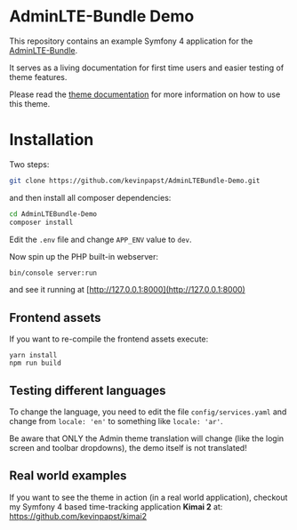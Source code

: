 # AdminLTE-Bundle Demo

This repository contains an example Symfony 4 application for the [AdminLTE-Bundle](https://github.com/kevinpapst/AdminLTEBundle).

It serves as a living documentation for first time users and easier testing of theme features.

Please read the [theme documentation](https://github.com/kevinpapst/AdminLTEBundle/blob/master/Resources/docs/) for more information on how to use this theme.


# Installation

Two steps:

```bash
git clone https://github.com/kevinpapst/AdminLTEBundle-Demo.git
```

and then install all composer dependencies:

```bash
cd AdminLTEBundle-Demo
composer install
```
Edit the `.env` file and change `APP_ENV` value to `dev`.

Now spin up the PHP built-in webserver:

```bash
bin/console server:run
```

and see it running at [http://127.0.0.1:8000](http://127.0.0.1:8000)

## Frontend assets

If you want to re-compile the frontend assets execute:

```
yarn install
npm run build
```

## Testing different languages

To change the language, you need to edit the file `config/services.yaml` and change from `locale: 'en'` to something like `locale: 'ar'`.

Be aware that ONLY the Admin theme translation will change (like the login screen and toolbar dropdowns), the demo itself is not translated! 

## Real world examples

If you want to see the theme in action (in a real world application), checkout my Symfony 4 based time-tracking application **Kimai 2** at:
https://github.com/kevinpapst/kimai2



